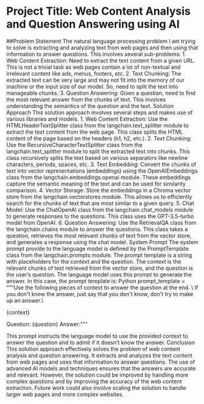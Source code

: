 <h1>Project Title: Web Content Analysis and Question Answering using AI</h1>
##Problem Statement
The natural language processing problem I am trying to solve is extracting and analyzing text from web pages and then using that information to answer questions. This involves several sub-problems:
1.	Web Content Extraction: Need to extract the text content from a given URL. This is not a trivial task as web pages contain a lot of non-textual and irrelevant content like ads, menus, footers, etc.
2.	Text Chunking: The extracted text can be very large and may not fit into the memory of our machine or the input size of our model. So, need to split the text into manageable chunks.
3.	Question Answering: Given a question, need to find the most relevant answer from the chunks of text. This involves understanding the semantics of the question and the text.
Solution Approach
This solution approach involves several steps and makes use of various libraries and models.
1.	Web Content Extraction:  Use the HTMLHeaderTextSplitter class from the langchain.text_splitter module to extract the text content from the web page. This class splits the HTML content of the page based on the headers (h1, h2, etc.).
2.	Text Chunking: Use the RecursiveCharacterTextSplitter class from the langchain.text_splitter module to split the extracted text into chunks. This class recursively splits the text based on various separators like newline characters, periods, spaces, etc.
3.	Text Embedding: Convert the chunks of text into vector representations (embeddings) using the OpenAIEmbeddings class from the langchain.embeddings.openai module. These embeddings capture the semantic meaning of the text and can be used for similarity comparison.
4.	Vector Storage: Store the embeddings in a Chroma vector store from the langchain.vectorstores module. This allows us to efficiently search for the chunks of text that are most similar to a given query.
5.	Chat Model: Use the ChatOpenAI class from the langchain.chat_models module to generate responses to the questions. This class uses the GPT-3.5-turbo model from OpenAI.
6.	Question Answering: Use the RetrievalQA class from the langchain.chains module to answer the questions. This class takes a question, retrieves the most relevant chunks of text from the vector store, and generates a response using the chat model.
System Prompt
The system prompt provide to the language model is defined by the PromptTemplate class from the langchain.prompts module. The prompt template is a string with placeholders for the context and the question. The context is the relevant chunks of text retrieved from the vector store, and the question is the user’s question. The language model uses this prompt to generate the answer.
In this case, the prompt template is:
Python
prompt_template = """Use the following pieces of context to answer the question at the end. \
If you don't know the answer, just say that you don't know, don't try to make up an answer.\

{context}

Question: {question}
Answer:"""

This prompt instructs the language model to use the provided context to answer the question and to admit if it doesn’t know the answer.
Conclusion
This solution approach effectively solves the problem of web content analysis and question answering. It extracts and analyzes the text content from web pages and uses that information to answer questions. The use of advanced AI models and techniques ensures that the answers are accurate and relevant. However, the solution could be improved by handling more complex questions and by improving the accuracy of the web content extraction. Future work could also involve scaling the solution to handle larger web pages and more complex websites.

